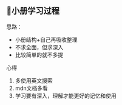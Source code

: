 ## 📝小册学习过程

思路： 

- 小册结构+自己再吸收整理
- 不求全面，但求深入
- 比较简单的就不多提



心得

1. 多使用英文搜索
2. mdn文档多看
3. 学习要有深入，理解才能更好的记忆和使用